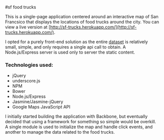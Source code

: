 #sf food trucks

This is a single-page application centered around an interactive map of San Francsico that displays the locations of food trucks around the city.  You can view a live version at [http://sf-trucks.herokuapp.com/](http://sf-trucks.herokuapp.com/).

I opted for a purely front-end solution as the entire [dataset](https://data.sfgov.org/Economy-and-Community/Mobile-Food-Facility-Permit/rqzj-sfat?) is relatively small, simple, and only
requires a single api call to obtain. A Node.js/Express server is used only to server
the static content.

### Technologies used:

* jQuery
* underscore.js
* NPM
* Bower
* Node.js/Express
* Jasmine/Jasmine-jQuery
* Google Maps JavaScript API 

I initially started building the application with Backbone, but eventually decided that using a framework for something so simple would be overkill. A single module is used to initialize the map and handle click events, and another to manage the data related to the food trucks.

